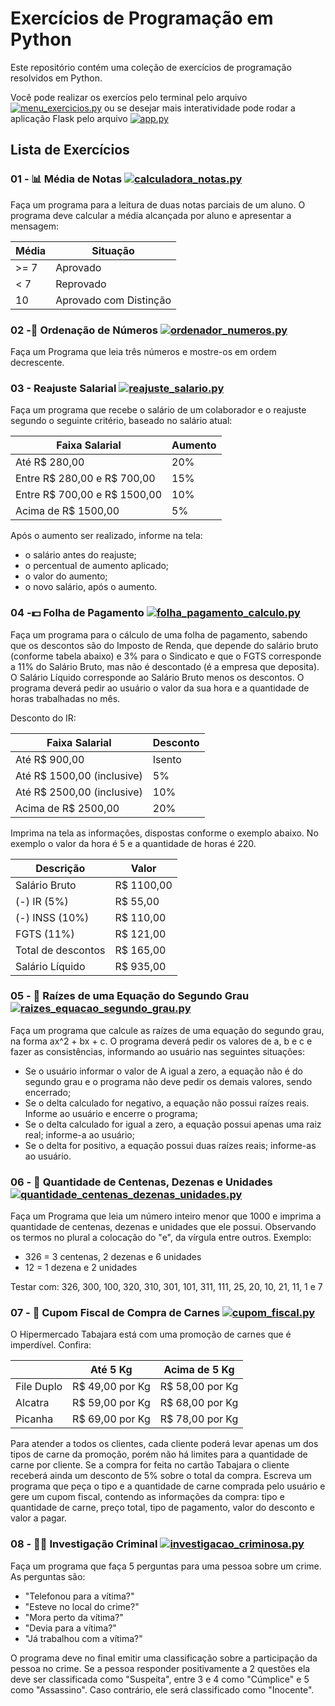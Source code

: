 # Exercícios de Programação em Python

Este repositório contém uma coleção de exercícios de programação resolvidos em Python.

Você pode realizar os exercíos pelo terminal pelo arquivo [![menu_exercicios.py](https://img.shields.io/badge/menu_exercicios.py-View-green)](menu_exercicios.py)  ou se desejar mais interatividade pode rodar a aplicação Flask pelo arquivo   [![app.py](https://img.shields.io/badge/app.py-View-green)](templates/index.html.py)

## Lista de Exercícios

### 01 - 📊 Média de Notas [![calculadora_notas.py](https://img.shields.io/badge/calculadora__notas.py-View-green)](calculadora_notas.py)

Faça um programa para a leitura de duas notas parciais de um aluno. O programa deve calcular a média alcançada por aluno e apresentar a mensagem:

| Média | Situação                |
|-------|-------------------------|
| >= 7  | Aprovado                |
| < 7   | Reprovado               |
| 10    | Aprovado com Distinção |



### 02 -🔢 Ordenação de Números [![ordenador_numeros.py](https://img.shields.io/badge/ordenador__numeros.py-View-green)](ordenador_numeros.py)


Faça um Programa que leia três números e mostre-os em ordem decrescente.


### 03 - Reajuste Salarial [![reajuste_salario.py](https://img.shields.io/badge/reajuste__salario.py-View-green)](reajuste_salario.py)


Faça um programa que recebe o salário de um colaborador e o reajuste segundo o seguinte critério, baseado no salário atual:

| Faixa Salarial         | Aumento |
|------------------------|---------|
| Até R$ 280,00          | 20%     |
| Entre R$ 280,00 e R$ 700,00 | 15% |
| Entre R$ 700,00 e R$ 1500,00 | 10% |
| Acima de R$ 1500,00    | 5%      |

Após o aumento ser realizado, informe na tela:
- o salário antes do reajuste;
- o percentual de aumento aplicado;
- o valor do aumento;
- o novo salário, após o aumento.


### 04 -💵 Folha de Pagamento [![folha_pagamento_calculo.py](https://img.shields.io/badge/folha__pagamento__calculo.py-View-green)](folha_pagamento_calculo.py)


Faça um programa para o cálculo de uma folha de pagamento, sabendo que os descontos são do Imposto de Renda, que depende do salário bruto (conforme tabela abaixo) e 3% para o Sindicato e que o FGTS corresponde a 11% do Salário Bruto, mas não é descontado (é a empresa que deposita). O Salário Líquido corresponde ao Salário Bruto menos os descontos. O programa deverá pedir ao usuário o valor da sua hora e a quantidade de horas trabalhadas no mês.

Desconto do IR:

| Faixa Salarial                 | Desconto |
|--------------------------------|----------|
| Até R$ 900,00                  | Isento   |
| Até R$ 1500,00 (inclusive)     | 5%       |
| Até R$ 2500,00 (inclusive)     | 10%      |
| Acima de R$ 2500,00            | 20%      |


Imprima na tela as informações, dispostas conforme o exemplo abaixo. No exemplo o valor da hora é 5 e a quantidade de horas é 220.

| Descrição                | Valor        |
|--------------------------|--------------|
| Salário Bruto            | R$ 1100,00   |
| (-) IR (5%)              | R$ 55,00     |
| (-) INSS (10%)           | R$ 110,00    |
| FGTS (11%)               | R$ 121,00    |
| Total de descontos       | R$ 165,00    |
| Salário Líquido          | R$ 935,00    |


### 05 - 🧮 Raízes de uma Equação do Segundo Grau [![raizes_equacao_segundo_grau.py](https://img.shields.io/badge/raizes__equacao__segundo__grau.py-View-green)](raizes_equacao_segundo_grau.py)


Faça um programa que calcule as raízes de uma equação do segundo grau, na forma ax^2 + bx + c. O programa deverá pedir os valores de a, b e c e fazer as consistências, informando ao usuário nas seguintes situações:

- Se o usuário informar o valor de A igual a zero, a equação não é do segundo grau e o programa não deve pedir os demais valores, sendo encerrado;
- Se o delta calculado for negativo, a equação não possui raízes reais. Informe ao usuário e encerre o programa;
- Se o delta calculado for igual a zero, a equação possui apenas uma raiz real; informe-a ao usuário;
- Se o delta for positivo, a equação possui duas raízes reais; informe-as ao usuário.



### 06 - 🔢 Quantidade de Centenas, Dezenas e Unidades [![quantidade_centenas_dezenas_unidades.py](https://img.shields.io/badge/quantidade__centenas__dezenas__unidades.py-View-green)](quantidade_centenas_dezenas_unidades.py)


Faça um Programa que leia um número inteiro menor que 1000 e imprima a quantidade de centenas, dezenas e unidades que ele possui. Observando os termos no plural a colocação do "e", da vírgula entre outros. Exemplo:
- 326 = 3 centenas, 2 dezenas e 6 unidades
- 12 = 1 dezena e 2 unidades

Testar com: 326, 300, 100, 320, 310, 301, 101, 311, 111, 25, 20, 10, 21, 11, 1 e 7


### 07 - 🧾 Cupom Fiscal de Compra de Carnes [![cupom_fiscal.py](https://img.shields.io/badge/cupom__fiscal.py-View-green)](cupom_fiscal.py)


O Hipermercado Tabajara está com uma promoção de carnes que é imperdível. Confira:

|                          | Até 5 Kg         | Acima de 5 Kg    |
|--------------------------|------------------|------------------|
| File Duplo               | R$ 49,00 por Kg  | R$ 58,00 por Kg  |
| Alcatra                  | R$ 59,00 por Kg  | R$ 68,00 por Kg  |
| Picanha                  | R$ 69,00 por Kg  | R$ 78,00 por Kg  |

Para atender a todos os clientes, cada cliente poderá levar apenas um dos tipos de carne da promoção, porém não há limites para a quantidade de carne por cliente. Se a compra for feita no cartão Tabajara o cliente receberá ainda um desconto de 5% sobre o total da compra. Escreva um programa que peça o tipo e a quantidade de carne comprada pelo usuário e gere um cupom fiscal, contendo as informações da compra: tipo e quantidade de carne, preço total, tipo de pagamento, valor do desconto e valor a pagar.


### 08 - 🕵️‍♂️ Investigação Criminal [![investigacao_criminosa.py](https://img.shields.io/badge/investigacao__criminosa.py-View-green)](investigacao_criminosa.py)


Faça um programa que faça 5 perguntas para uma pessoa sobre um crime. As perguntas são:
- "Telefonou para a vítima?"
- "Esteve no local do crime?"
- "Mora perto da vítima?"
- "Devia para a vítima?"
- "Já trabalhou com a vítima?"

O programa deve no final emitir uma classificação sobre a participação da pessoa no crime. Se a pessoa responder positivamente a 2 questões ela deve ser classificada como "Suspeita", entre 3 e 4 como "Cúmplice" e 5 como "Assassino". Caso contrário, ele será classificado como "Inocente".



